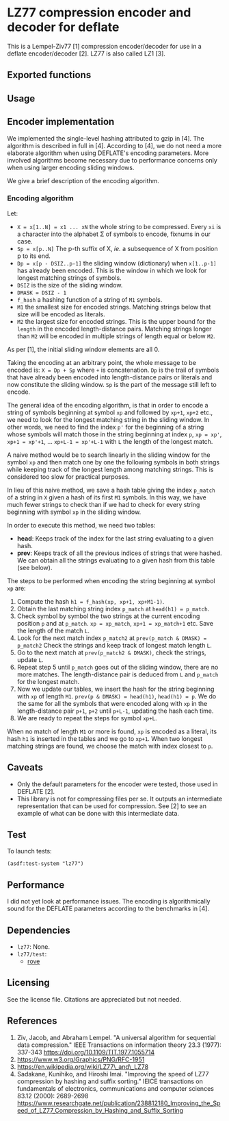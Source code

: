 # LZ77 compression encoder and decoder for deflate
This is a Lempel-Ziv77 [1] compression encoder/decoder for use in a deflate
encoder/decoder [2]. LZ77 is also called LZ1 [3].

## Exported functions

## Usage

## Encoder implementation
We implemented the single-level hashing attributed to gzip in [4]. The algorithm
is described in full in [4]. According to [4], we do not need a more elaborate
algorithm when using DEFLATE's encoding parameters. More involved algorithms
become necessary due to performance concerns only when using larger encoding
sliding windows.

We give a brief description of the encoding algorithm.

### Encoding algorithm
Let:
* `X = x[1..N] = x1 ... xN` the whole string to be compressed. Every `xi` is a
  character into the alphabet Σ of symbols to encode, fixnums in our case.
* `Sp = x[p..N]` The p-th suffix of X, *ie.* a subsequence of X from position p
  to its end.
* `Dp = x[p - DSIZ..p-1]` the sliding window (dictionary) when `x[1..p-1]` has
  already been encoded. This is the window in which we look for longest
  matching strings of symbols.
* `DSIZ` is the size of the sliding window.
* `DMASK = DSIZ - 1`
* `f_hash` a hashing function of a string of `M1` symbols.
* `M1` the smallest size for encoded strings. Matching strings below that size
  will be encoded as literals.
* `M2` the largest size for encoded strings. This is the upper bound for the
  `length` in the encoded length-distance pairs. Matching strings
  longer than `M2` will be encoded in multiple strings of length equal or below
  `M2`.

As per [1], the initial sliding window elements are all 0.

Taking the encoding at an arbitrary point, the whole message to be encoded is:
`X = Dp + Sp` where `+` is concatenation. `Dp` is the trail of symbols that
have already been encoded into length-distance pairs or literals and now
constitute the sliding window. `Sp` is the part of the message still left to
encode.

The general idea of the encoding algorithm, is that in order to encode a string
of symbols beginning at symbol `xp` and followed by `xp+1`, `xp+2` etc., we
need to look for the longest matching string in the sliding window. In other
words, we need to find the index `p'` for the beginning of a string whose
symbols will match those in the string beginning at index `p`, `xp = xp'`,
`xp+1 = xp'+1`, ... `xp+L-1 = xp'+L-1` with `L` the length of the longest
match.

A naive method would be to search linearly in the sliding window for the symbol
`xp` and then match one by one the following symbols in both strings while
keeping track of the longest length among matching strings. This is considered
too slow for practical purposes.

In lieu of this naive method, we save a hash table giving the index `p_match`
of a string in `X` given a hash of its first `M1` symbols. In this way, we have
much fewer strings to check than if we had to check for every string beginning
with symbol `xp` in the sliding window.

In order to execute this method, we need two tables:
* **head**: Keeps track of the index for the last string evaluating to a given 
  hash.
* **prev**: Keeps track of all the previous indices of strings that were
  hashed.  We can obtain all the strings evaluating to a given hash from this
  table (see below).

The steps to be performed when encoding the string beginning at symbol `xp`
are:
1. Compute the hash `h1 = f_hash(xp, xp+1, xp+M1-1)`.
2. Obtain the last matching string index `p_match` at `head(h1) = p_match`.
3. Check symbol by symbol the two strings at the current encoding position `p`
   and at `p_match`. `xp = xp_match`, `xp+1 = xp_match+1` etc. Save the length
   of the match `L`.
4. Look for the next match index `p_match2` at `prev(p_match & DMASK) =
   p_match2` Check the strings and keep track of longest match length `L`.
5. Go to the next match at `prev(p_match2 & DMASK)`, check the strings, update
   `L`.
6. Repeat step 5 until `p_match` goes out of the sliding window, there are no
   more matches. The length-distance pair is deduced from `L` and `p_match` for
   the longest match.
7. Now we update our tables, we insert the hash for the string beginning with
   `xp` of length `M1`.  `prev(p & DMASK) = head(h1)`, `head(h1) = p`. We do
   the same for all the symbols that were encoded along with `xp` in the
   length-distance pair `p+1`, `p+2` until `p+L-1`, updating the hash each time.
8. We are ready to repeat the steps for symbol `xp+L`.

When no match of length `M1` or more is found, `xp` is encoded as a literal,
its hash `h1` is inserted in the tables and we go to `xp+1`.  When two longest
matching strings are found, we choose the match with index closest to `p`.

## Caveats
* Only the default parameters for the encoder were tested, those used in
  DEFLATE [2].
* This library is not for compressing files per se. It outputs an intermediate
  representation that can be used for compression. See [2] to see an example of
  what can be done with this intermediate data.

## Test
To launch tests:

```common-lisp
(asdf:test-system "lz77")
```

## Performance
I did not yet look at performance issues. The encoding is algorithmically sound
for the DEFLATE parameters according to the benchmarks in [4].

## Dependencies
* `lz77`: None.
* `lz77/test`:
  * [rove](https://github.com/fukamachi/rove)

## Licensing
See the license file. Citations are appreciated but not needed.

## References
1. Ziv, Jacob, and Abraham Lempel. "A universal algorithm for sequential data compression." IEEE Transactions on information theory 23.3 (1977): 337-343 https://doi.org/10.1109/TIT.1977.1055714
2. https://www.w3.org/Graphics/PNG/RFC-1951
3. https://en.wikipedia.org/wiki/LZ77\_and\_LZ78
4. Sadakane, Kunihiko, and Hiroshi Imai. "Improving the speed of LZ77 compression by hashing and suffix sorting." IEICE transactions on fundamentals of electronics, communications and computer sciences 83.12 (2000): 2689-2698 https://www.researchgate.net/publication/238812180_Improving_the_Speed_of_LZ77_Compression_by_Hashing_and_Suffix_Sorting
